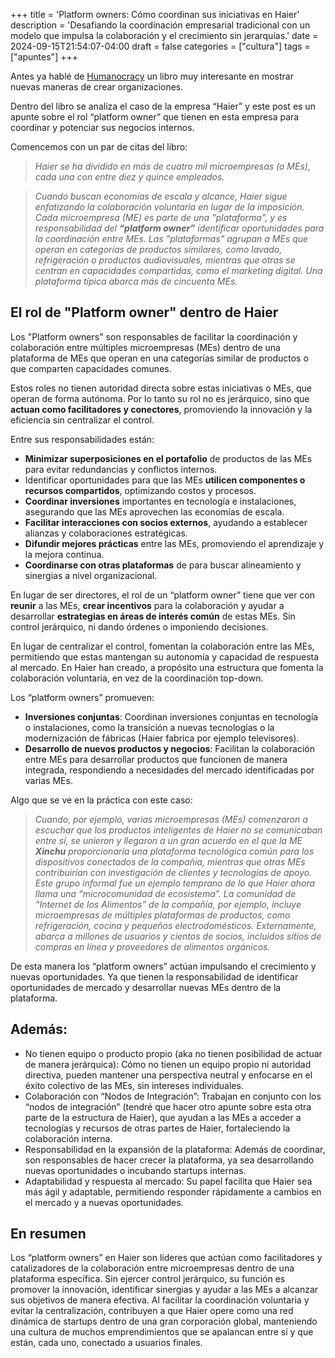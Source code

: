 +++
title = 'Platform owners: Cómo coordinan sus iniciativas en Haier'
description = 'Desafiando la coordinación empresarial tradicional con un modelo que impulsa la colaboración y el crecimiento sin jerarquías.'
date = 2024-09-15T21:54:07-04:00
draft = false
categories = ["cultura"]
tags = ["apuntes"]
+++

Antes ya hablé de [Humanocracy](https://fablab.blog/posts/humanocracy/) un libro muy interesante en mostrar nuevas maneras de crear organizaciones.

Dentro del libro se analiza el caso de la empresa “Haier” y este post es un apunte sobre el rol “platform owner” que tienen en esta empresa para coordinar y potenciar sus negocios internos.

Comencemos con un par de citas del libro:

> _Haier se ha dividido en más de cuatro mil microempresas (o MEs), cada una con entre diez y quince empleados._

> _Cuando buscan economías de escala y alcance, Haier sigue enfatizando la colaboración voluntaria en lugar de la imposición. Cada microempresa (ME) es parte de una "plataforma", y es responsabilidad del **“platform owner”** identificar oportunidades para la coordinación entre MEs. Las "plataformas" agrupan a MEs que operan en categorías de productos similares, como lavado, refrigeración o productos audiovisuales, mientras que otras se centran en capacidades compartidas, como el marketing digital. Una plataforma típica abarca más de cincuenta MEs._

## El rol de "Platform owner" dentro de Haier
Los "Platform owners" son responsables de facilitar la coordinación y colaboración entre múltiples microempresas (MEs) dentro de una plataforma de MEs que operan en una categorías similar de productos o que comparten capacidades comunes.

Estos roles no tienen autoridad directa sobre estas iniciativas o MEs, que operan de forma autónoma. Por lo tanto su rol no es jerárquico, sino que **actuan como facilitadores y conectores**, promoviendo la innovación y la eficiencia sin centralizar el control.

Entre sus responsabilidades están:

- **Minimizar superposiciones en el portafolio** de productos de las MEs para evitar redundancias y conflictos internos.
- Identificar oportunidades para que las MEs **utilicen componentes o recursos compartidos**, optimizando costos y procesos.
- **Coordinar inversiones** importantes en tecnología e instalaciones, asegurando que las MEs aprovechen las economías de escala.
- **Facilitar interacciones con socios externos**, ayudando a establecer alianzas y colaboraciones estratégicas.
- **Difundir mejores prácticas** entre las MEs, promoviendo el aprendizaje y la mejora continua.
- **Coordinarse con otras plataformas** de para buscar alineamiento y sinergias a nivel organizacional.

En lugar de ser directores, el rol de un “platform owner” tiene que ver con **reunir** a las MEs, **crear incentivos** para la colaboración y ayudar a desarrollar **estrategias en áreas de interés común** de estas MEs. Sin control jerárquico, ni dando órdenes o imponiendo decisiones.

En lugar de centralizar el control, fomentan la colaboración entre las MEs, permitiendo que estas mantengan su autonomía y capacidad de respuesta al mercado. En Haier han creado, a propósito una estructura que fomenta la colaboración voluntaria, en vez de la coordinación top-down.

Los “platform owners” promueven:

- **Inversiones conjuntas**: Coordinan inversiones conjuntas en tecnología o instalaciones, como la transición a nuevas tecnologías o la modernización de fábricas (Haier fabrica por ejemplo televisores).
- **Desarrollo de nuevos productos y negocios**: Facilitan la colaboración entre MEs para desarrollar productos que funcionen de manera integrada, respondiendo a necesidades del mercado identificadas por varias MEs.

Algo que se ve en la práctica con este caso:

> _Cuando, por ejemplo, varias microempresas (MEs) comenzaron a escuchar que los productos inteligentes de Haier no se comunicaban entre sí, se unieron y llegaron a un gran acuerdo en el que la ME **Xinchu** proporcionaría una plataforma tecnológica común para los dispositivos conectados de la compañía, mientras que otras MEs contribuirían con investigación de clientes y tecnologías de apoyo. Este grupo informal fue un ejemplo temprano de lo que Haier ahora llama una “microcomunidad de ecosistema”. La comunidad de “Internet de los Alimentos” de la compañía, por ejemplo, incluye microempresas de múltiples plataformas de productos, como refrigeración, cocina y pequeños electrodomésticos. Externamente, abarca a millones de usuarios y cientos de socios, incluidos sitios de compras en línea y proveedores de alimentos orgánicos._

De esta manera los “platform owners” actúan impulsando el crecimiento y nuevas oportunidades. Ya que tienen la responsabilidad de identificar oportunidades de mercado y desarrollar nuevas MEs dentro de la plataforma.

## Además:
- No tienen equipo o producto propio (aka no tienen posibilidad de actuar de manera jerárquica): Cómo no tienen un equipo propio ni autoridad directiva, pueden mantener una perspectiva neutral y enfocarse en el éxito colectivo de las MEs, sin intereses individuales.
- Colaboración con “Nodos de Integración”: Trabajan en conjunto con los “nodos de integración” (tendré que hacer otro apunte sobre esta otra parte de la estructura de Haier), que ayudan a las MEs a acceder a tecnologías y recursos de otras partes de Haier, fortaleciendo la colaboración interna.
- Responsabilidad en la expansión de la plataforma: Además de coordinar, son responsables de hacer crecer la plataforma, ya sea desarrollando nuevas oportunidades o incubando startups internas.
- Adaptabilidad y respuesta al mercado: Su papel facilita que Haier sea más ágil y adaptable, permitiendo responder rápidamente a cambios en el mercado y a nuevas oportunidades.

## En resumen
Los “platform owners” en Haier son líderes que actúan como facilitadores y catalizadores de la colaboración entre microempresas dentro de una plataforma específica. Sin ejercer control jerárquico, su función es promover la innovación, identificar sinergias y ayudar a las MEs a alcanzar sus objetivos de manera efectiva. Al facilitar la coordinación voluntaria y evitar la centralización, contribuyen a que Haier opere como una red dinámica de startups dentro de una gran corporación global, manteniendo una cultura de muchos emprendimientos que se apalancan entre sí y que están, cada uno, conectado a usuarios finales.